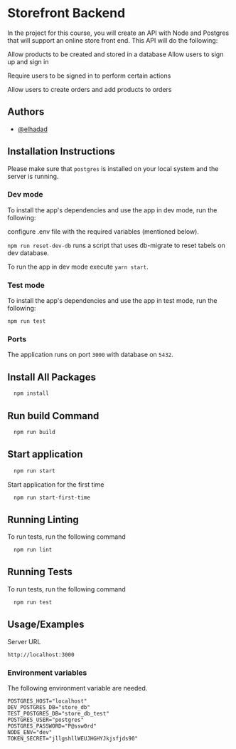 
# Storefront Backend

In the project for this course, you will create an API with Node and Postgres that will support an online store front end. This API will do the following:

Allow products to be created and stored in a database
Allow users to sign up and sign in

Require users to be signed in to perform certain actions

Allow users to create orders and add products to orders



## Authors

- [@elhadad](https://github.com/elhaddad1)


## Installation Instructions
Please make sure that `postgres` is installed on your local system and the server is running.
### Dev mode
To install the app's dependencies and use the app in dev mode, run the following: 

configure .env file with the required variables (mentioned below).

`npm run reset-dev-db` runs a script that uses db-migrate to reset tabels on dev database.

To run the app in dev mode execute `yarn start`.
### Test mode
To install the app's dependencies and use the app in test mode, run the following:

`npm run test`


### Ports
The application runs on port `3000` with database on `5432`.



## Install All Packages

```bash
  npm install
```

## Run build Command 
```bash
  npm run build
```
## Start application
    
```bash
  npm run start
```
Start application for the first time
    
```bash
  npm run start-first-time
```


## Running Linting

To run tests, run the following command

```bash
  npm run lint
```


## Running Tests

To run tests, run the following command

```bash
  npm run test
```


## Usage/Examples

Server URL

```URL
http://localhost:3000

```

### Environment variables 
The following environment variable are needed.
```
POSTGRES_HOST="localhost"
DEV_POSTGRES_DB="store_db"
TEST_POSTGRES_DB="store_db_test"
POSTGRES_USER="postgres"
POSTGRES_PASSWORD="P@ssw0rd"
NODE_ENV="dev"
TOKEN_SECRET="jllgshllWEUJHGHYJkjsfjds90"
```